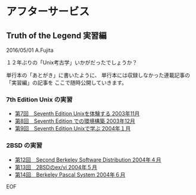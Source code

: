 # アフターサービス

## Truth of the Legend 実習編

2016/05/01 A.Fujita

１２年ぶりの「Unix考古学」いかがだったでしょうか？

単行本の「あとがき」に書いたように、
単行本には収録しなかった連載記事の「実習編」の記事を
ここで随時公開していきます。

### 7th Edition Unix の実習

* [第7回　Seventh Edition Unixを体験する 2003年11月](practice/200311-07.md)
* [第8回　Seventh Edition での環境構築   2003年12月](practice/200312-08.md)
* [第9回　Seventh Edition Unixで学ぶ    2004年１月](practice/200401-09.md)

### 2BSD の実習

* [第12回　Second Berkeley Software Distribution 2004年４月](practice/200404-12.md)
* [第13回　2BSDのex/vi                           2004年５月](practice/200405-13.md)
* [第14回　Berkeley Pascal System                2004年６月](practice/200406-14.md)

EOF
